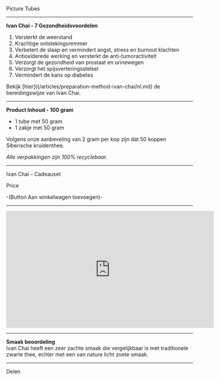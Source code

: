 




Picture Tubes 





-------------------------------------------------------------

**Ivan Chai - 7 Gezondheidsvoordelen**

1. Versterkt de weerstand
2. Krachtige ontstekingsremmer
3. Verbetert de slaap en vermindert angst, stress en burnout klachten
4. Antioxiderede werking en versterkt de anti-tumoractiviteit
5. Verzorgt de gezondheid van prostaat en urinewegen
6. Verzorgt het spijsverteringsstelsel
7. Vermindert de kans op diabetes

Bekijk [hier]((/articles/preparation-method-ivan-chai/nl.md) de bereidingswijze van Ivan Chai.

-------------------------------------------------------------

**Product Inhoud - 100 gram**
* 1 tube met 50 gram
* 1 zakje met 50 gram 

Volgens onze aanbeveling van 2 gram per kop zijn dat 50 koppen Siberische kruidenthee.

_Alle verpakkingen zijn 100% recyclebaar._

-------------------------------------------------------------


Ivan Chai - Cadeauset 

Price 

-(Button Aan winkelwagen toevoegen)-


-------------------------------------------------------------




<iframe width="560" height="315" src="https://www.youtube.com/embed/op2BjUHk06s" frameborder="0" allow="accelerometer; autoplay; encrypted-media; gyroscope; picture-in-picture" allowfullscreen></iframe>





-------------------------------------------------------------

**Smaak beoordeling** <br>
Ivan Chai heeft een zeer zachte smaak die vergelijkbaar is met traditionele zwarte thee, echter met een van nature licht zoete smaak.



-------------------------------------------------------------

Delen 

